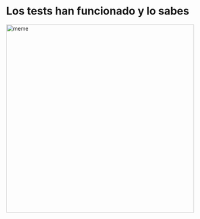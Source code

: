 <h1>Los tests han funcionado y lo sabes</h1> <img src="https://i.imgur.com/9L0YECA.jpg" alt="meme" width="500" height="500"></img>